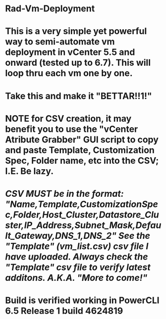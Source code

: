 # Rad-Vm-Deployment

# This is a very simple yet powerful way to semi-automate vm deployment in vCenter 5.5 and onward (tested up to 6.7). This will loop thru each vm one by one.

# Take this and make it "BETTAR!!1!"

# **NOTE** for CSV creation, it may benefit you to use the "vCenter Atribute Grabber" GUI script to copy and paste Template, Customization Spec, Folder name, etc into the CSV; I.E. Be lazy. 

# ***CSV MUST be in the format: "Name,Template,CustomizationSpec,Folder,Host_Cluster,Datastore_Cluster,IP_Address,Subnet_Mask,Default_Gateway,DNS_1,DNS_2" See the "Template" (vm_list.csv) csv file I have uploaded. Always check the "Template" csv file to verify latest additons. A.K.A. "More to come!"***

# Build is verified working in PowerCLI 6.5 Release 1 build 4624819

